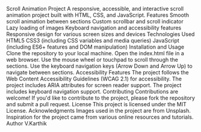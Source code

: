 Scroll Animation Project
A responsive, accessible, and interactive scroll animation project built with HTML, CSS, and JavaScript.
Features
Smooth scroll animation between sections
Custom scrollbar and scroll indicator
Lazy loading of images
Keyboard navigation and accessibility features
Responsive design for various screen sizes and devices
Technologies Used
HTML5
CSS3 (including CSS variables and media queries)
JavaScript (including ES6+ features and DOM manipulation)
Installation and Usage
Clone the repository to your local machine.
Open the index.html file in a web browser.
Use the mouse wheel or touchpad to scroll through the sections.
Use the keyboard navigation keys (Arrow Down and Arrow Up) to navigate between sections.
Accessibility Features
The project follows the Web Content Accessibility Guidelines (WCAG 2.1) for accessibility.
The project includes ARIA attributes for screen reader support.
The project includes keyboard navigation support.
Contributing
Contributions are welcome! If you'd like to contribute to the project, please fork the repository and submit a pull request.
License
This project is licensed under the MIT License.
Acknowledgments
Images used in the project are from Unsplash.
Inspiration for the project came from various online resources and tutorials.
Author 
V.Karthik  
